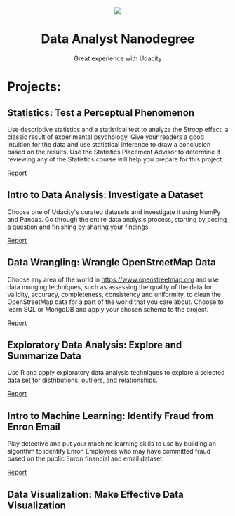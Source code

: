 <div align="center" style="text-align:center"><img src ="https://d125fmws0bore1.cloudfront.net/assets/udacity_share-46db4b8faf075a5af5a1070a7fa0ad3639783609ff45f447e4ea467fe3aa9d32.png" /><h1>Data Analyst Nanodegree</h1>Great experience with Udacity </div>


# Projects:

## Statistics: Test a Perceptual Phenomenon

Use descriptive statistics and a statistical test to analyze the Stroop effect, a classic result of experimental psychology. Give your readers a good intuition for the data and use statistical inference to draw a conclusion based on the results. Use the Statistics Placement Advisor to determine if reviewing any of the Statistics course will help you prepare for this project.

[Report]()


## Intro to Data Analysis: Investigate a Dataset

Choose one of Udacity's curated datasets and investigate it using NumPy and Pandas. Go through the entire data analysis process, starting by posing a question and finishing by sharing your findings.

[Report](https://github.com/AhmetHamzaEmra/Data-Analyst-Nanodegree-/blob/master/Titanic_Analysis.ipynb)


## Data Wrangling: Wrangle OpenStreetMap Data

Choose any area of the world in https://www.openstreetmap.org and use data munging techniques, such as assessing the quality of the data for validity, accuracy, completeness, consistency and uniformity, to clean the OpenStreetMap data for a part of the world that you care about. Choose to learn SQL or MongoDB and apply your chosen schema to the project.

[Report](https://github.com/AhmetHamzaEmra/Data_Wrangling_OpenStreetMap/blob/master/DW.pdf)


## Exploratory Data Analysis: Explore and Summarize Data

Use R and apply exploratory data analysis techniques to explore a selected data set for distributions, outliers, and relationships.

[Report](https://github.com/AhmetHamzaEmra/Explore-and-Summarize-Data-with-R/blob/master/Project/project.html)

## Intro to Machine Learning: Identify Fraud from Enron Email

Play detective and put your machine learning skills to use by building an algorithm to identify Enron Employees who may have committed fraud based on the public Enron financial and email dataset.

[Report](https://github.com/AhmetHamzaEmra/Identify-Fraud-with-Machine-Learning-/blob/master/Project.ipynb)

## Data Visualization: Make Effective Data Visualization

